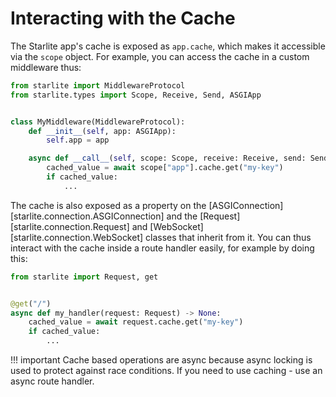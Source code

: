 # Interacting with the Cache

The Starlite app's cache is exposed as `app.cache`, which makes it accessible via the `scope` object. For example, you
can access the cache in a custom middleware thus:

```python
from starlite import MiddlewareProtocol
from starlite.types import Scope, Receive, Send, ASGIApp


class MyMiddleware(MiddlewareProtocol):
    def __init__(self, app: ASGIApp):
        self.app = app

    async def __call__(self, scope: Scope, receive: Receive, send: Send) -> None:
        cached_value = await scope["app"].cache.get("my-key")
        if cached_value:
            ...
```

The cache is also exposed as a property on the [ASGIConnection][starlite.connection.ASGIConnection] and the
[Request][starlite.connection.Request] and [WebSocket][starlite.connection.WebSocket] classes that inherit from it.
You can thus interact with the cache inside a route handler easily, for example by doing this:

```python
from starlite import Request, get


@get("/")
async def my_handler(request: Request) -> None:
    cached_value = await request.cache.get("my-key")
    if cached_value:
        ...
```

!!! important
    Cache based operations are async because async locking is used to protect against race conditions. If you need to use
    caching - use an async route handler.
